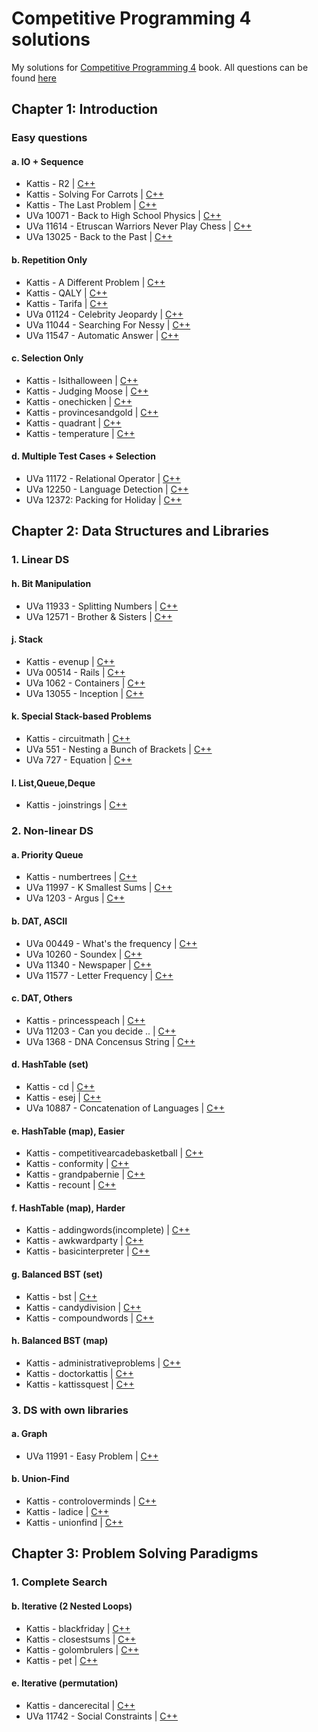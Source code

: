 # Competitive Programming 4 solutions
My solutions for [Competitive Programming 4](https://cpbook.net) book. All questions can be found [here](https://cpbook.net/methodstosolve)

## Chapter 1: Introduction
### Easy questions
#### a. IO + Sequence
* Kattis - R2 | [C++](./Chapter%201:%20Introduction/Easy%20questions/a.%20IO%20+%20Sequence/Kattis%20-%20R2.cpp)
* Kattis - Solving For Carrots | [C++](./Chapter%201:%20Introduction/Easy%20questions/a.%20IO%20+%20Sequence/Kattis%20-%20Solving%20For%20Carrots.cpp)
* Kattis - The Last Problem | [C++](./Chapter%201:%20Introduction/Easy%20questions/a.%20IO%20+%20Sequence/Kattis%20-%20The%20Last%20Problem.cpp)
* UVa 10071 - Back to High School Physics | [C++](./Chapter%201:%20Introduction/Easy%20questions/a.%20IO%20+%20Sequence/UVa%2010071%20-%20Back%20to%20High%20School%20Physics.cpp)
* UVa 11614 - Etruscan Warriors Never Play Chess | [C++](./Chapter%201:%20Introduction/Easy%20questions/a.%20IO%20+%20Sequence/UVa%2011614%20-%20Etruscan%20Warriors%20Never%20Play%20Chess.cpp)
* UVa 13025 - Back to the Past | [C++](./Chapter%201:%20Introduction/Easy%20questions/a.%20IO%20+%20Sequence/UVa%2013025%20-%20Back%20to%20the%20Past.cpp)
#### b. Repetition Only
* Kattis - A Different Problem | [C++](./Chapter%201:%20Introduction/Easy%20questions/b.%20Repetition%20Only/Kattis%20-%20A%20Different%20Problem.cpp)
* Kattis - QALY | [C++](./Chapter%201:%20Introduction/Easy%20questions/b.%20Repetition%20Only/Kattis%20-%20QALY.cpp)
* Kattis - Tarifa | [C++](./Chapter%201:%20Introduction/Easy%20questions/b.%20Repetition%20Only/Kattis%20-%20Tarifa.cpp)
* UVa 01124 - Celebrity Jeopardy | [C++](./Chapter%201:%20Introduction/Easy%20questions/b.%20Repetition%20Only/UVa%2001124%20-%20Celebrity%20Jeopardy.cpp)
* UVa 11044 - Searching For Nessy | [C++](./Chapter%201:%20Introduction/Easy%20questions/b.%20Repetition%20Only/UVa%2011044%20-%20Searching%20For%20Nessy.cpp)
* UVa 11547 - Automatic Answer | [C++](./Chapter%201:%20Introduction/Easy%20questions/b.%20Repetition%20Only/UVa%2011547%20-%20Automatic%20Answer.cpp)
#### c. Selection Only
* Kattis - Isithalloween | [C++](./Chapter%201:%20Introduction/Easy%20questions/c.%20Selection%20Only/Kattis%20-%20Isithalloween.cpp)
* Kattis - Judging Moose | [C++](./Chapter%201:%20Introduction/Easy%20questions/c.%20Selection%20Only/Kattis%20-%20Judging%20Moose.cpp)
* Kattis - onechicken | [C++](./Chapter%201:%20Introduction/Easy%20questions/c.%20Selection%20Only/Kattis%20-%20onechicken.cpp)
* Kattis - provincesandgold | [C++](./Chapter%201:%20Introduction/Easy%20questions/c.%20Selection%20Only/Kattis%20-%20provincesandgold.cpp)
* Kattis - quadrant | [C++](./Chapter%201:%20Introduction/Easy%20questions/c.%20Selection%20Only/Kattis%20-%20quadrant.cpp)
* Kattis - temperature | [C++](./Chapter%201:%20Introduction/Easy%20questions/c.%20Selection%20Only/Kattis%20-%20temperature.cpp)
#### d. Multiple Test Cases + Selection
* UVa 11172 - Relational Operator | [C++](./Chapter%201:%20Introduction/Easy%20questions/d.%20Multiple%20Test%20Cases%20+%20Selection/UVa%2011172%20-%20Relational%20Operator.cpp)
* UVa 12250 - Language Detection | [C++](./Chapter%201:%20Introduction/Easy%20questions/d.%20Multiple%20Test%20Cases%20+%20Selection/UVa%2012250%20-%20Language%20Detection.cpp)
* UVa 12372: Packing for Holiday | [C++](./Chapter%201:%20Introduction/Easy%20questions/d.%20Multiple%20Test%20Cases%20+%20Selection/UVa%2012372:%20Packing%20for%20Holiday.cpp)

## Chapter 2: Data Structures and Libraries
### 1. Linear DS
#### h. Bit Manipulation
* UVa 11933 - Splitting Numbers | [C++](./Chapter%202:%20Data%20Structures%20and%20Libraries/1.%20Linear%20DS/h.%20Bit%20Manipulation/UVa%2011933%20-%20Splitting%20Numbers.cpp)
* UVa 12571 - Brother & Sisters | [C++](./Chapter%202:%20Data%20Structures%20and%20Libraries/1.%20Linear%20DS/h.%20Bit%20Manipulation/UVa%2012571%20-%20Brother%20&%20Sisters.cpp)
#### j. Stack
* Kattis - evenup | [C++](./Chapter%202:%20Data%20Structures%20and%20Libraries/1.%20Linear%20DS/j.%20Stack/Kattis%20-%20evenup.cpp)
* UVa 00514 - Rails | [C++](./Chapter%202:%20Data%20Structures%20and%20Libraries/1.%20Linear%20DS/j.%20Stack/UVa%2000514%20-%20Rails.cpp)
* UVa 1062 - Containers | [C++](./Chapter%202:%20Data%20Structures%20and%20Libraries/1.%20Linear%20DS/j.%20Stack/UVa%201062%20-%20Containers.cpp)
* UVa 13055 - Inception | [C++](./Chapter%202:%20Data%20Structures%20and%20Libraries/1.%20Linear%20DS/j.%20Stack/UVa%2013055%20-%20Inception.cpp)
#### k. Special Stack-based Problems
* Kattis - circuitmath | [C++](./Chapter%202:%20Data%20Structures%20and%20Libraries/1.%20Linear%20DS/k.%20Special%20Stack-based%20Problems/Kattis%20-%20circuitmath.cpp)
* UVa  551 - Nesting a Bunch of Brackets | [C++](./Chapter%202:%20Data%20Structures%20and%20Libraries/1.%20Linear%20DS/k.%20Special%20Stack-based%20Problems/UVa%20%20551%20-%20Nesting%20a%20Bunch%20of%20Brackets.cpp)
* UVa 727 - Equation | [C++](./Chapter%202:%20Data%20Structures%20and%20Libraries/1.%20Linear%20DS/k.%20Special%20Stack-based%20Problems/UVa%20727%20-%20Equation.cpp)
#### l. List,Queue,Deque
* Kattis - joinstrings | [C++](./Chapter%202:%20Data%20Structures%20and%20Libraries/1.%20Linear%20DS/l.%20List,Queue,Deque/Kattis%20-%20joinstrings.cpp)
### 2. Non-linear DS
#### a. Priority Queue
* Kattis - numbertrees | [C++](./Chapter%202:%20Data%20Structures%20and%20Libraries/2.%20Non-linear%20DS/a.%20Priority%20Queue/Kattis%20-%20numbertrees.cpp)
* UVa 11997 - K Smallest Sums | [C++](./Chapter%202:%20Data%20Structures%20and%20Libraries/2.%20Non-linear%20DS/a.%20Priority%20Queue/UVa%2011997%20-%20K%20Smallest%20Sums.cpp)
* UVa 1203 - Argus | [C++](./Chapter%202:%20Data%20Structures%20and%20Libraries/2.%20Non-linear%20DS/a.%20Priority%20Queue/UVa%201203%20-%20Argus.cpp)
#### b. DAT, ASCII
* UVa 00449 - What's the frequency | [C++](./Chapter%202:%20Data%20Structures%20and%20Libraries/2.%20Non-linear%20DS/b.%20DAT,%20ASCII/UVa%2000449%20-%20What's%20the%20frequency.cpp)
* UVa 10260 - Soundex | [C++](./Chapter%202:%20Data%20Structures%20and%20Libraries/2.%20Non-linear%20DS/b.%20DAT,%20ASCII/UVa%2010260%20-%20Soundex.cpp)
* UVa 11340 - Newspaper | [C++](./Chapter%202:%20Data%20Structures%20and%20Libraries/2.%20Non-linear%20DS/b.%20DAT,%20ASCII/UVa%2011340%20-%20Newspaper.cpp)
* UVa 11577 - Letter Frequency | [C++](./Chapter%202:%20Data%20Structures%20and%20Libraries/2.%20Non-linear%20DS/b.%20DAT,%20ASCII/UVa%2011577%20-%20Letter%20Frequency.cpp)
#### c. DAT, Others
* Kattis - princesspeach | [C++](./Chapter%202:%20Data%20Structures%20and%20Libraries/2.%20Non-linear%20DS/c.%20DAT,%20Others/Kattis%20-%20princesspeach.cpp)
* UVa 11203 - Can you decide .. | [C++](./Chapter%202:%20Data%20Structures%20and%20Libraries/2.%20Non-linear%20DS/c.%20DAT,%20Others/UVa%2011203%20-%20Can%20you%20decide%20...cpp)
* UVa 1368 - DNA Concensus String | [C++](./Chapter%202:%20Data%20Structures%20and%20Libraries/2.%20Non-linear%20DS/c.%20DAT,%20Others/UVa%201368%20-%20DNA%20Concensus%20String.cpp)
#### d. HashTable (set)
* Kattis - cd | [C++](./Chapter%202:%20Data%20Structures%20and%20Libraries/2.%20Non-linear%20DS/d.%20HashTable%20(set)/Kattis%20-%20cd.cpp)
* Kattis - esej | [C++](./Chapter%202:%20Data%20Structures%20and%20Libraries/2.%20Non-linear%20DS/d.%20HashTable%20(set)/Kattis%20-%20esej.cpp)
* UVa 10887 - Concatenation of Languages | [C++](./Chapter%202:%20Data%20Structures%20and%20Libraries/2.%20Non-linear%20DS/d.%20HashTable%20(set)/UVa%2010887%20-%20Concatenation%20of%20Languages.cpp)
#### e. HashTable (map), Easier
* Kattis - competitivearcadebasketball | [C++](./Chapter%202:%20Data%20Structures%20and%20Libraries/2.%20Non-linear%20DS/e.%20HashTable%20(map),%20Easier/Kattis%20-%20competitivearcadebasketball.cpp)
* Kattis - conformity | [C++](./Chapter%202:%20Data%20Structures%20and%20Libraries/2.%20Non-linear%20DS/e.%20HashTable%20(map),%20Easier/Kattis%20-%20conformity.cpp)
* Kattis - grandpabernie | [C++](./Chapter%202:%20Data%20Structures%20and%20Libraries/2.%20Non-linear%20DS/e.%20HashTable%20(map),%20Easier/Kattis%20-%20grandpabernie.cpp)
* Kattis - recount | [C++](./Chapter%202:%20Data%20Structures%20and%20Libraries/2.%20Non-linear%20DS/e.%20HashTable%20(map),%20Easier/Kattis%20-%20recount.cpp)
#### f. HashTable (map), Harder
* Kattis - addingwords(incomplete) | [C++](./Chapter%202:%20Data%20Structures%20and%20Libraries/2.%20Non-linear%20DS/f.%20HashTable%20(map),%20Harder/Kattis%20-%20addingwords(incomplete).cpp)
* Kattis - awkwardparty | [C++](./Chapter%202:%20Data%20Structures%20and%20Libraries/2.%20Non-linear%20DS/f.%20HashTable%20(map),%20Harder/Kattis%20-%20awkwardparty.cpp)
* Kattis - basicinterpreter | [C++](./Chapter%202:%20Data%20Structures%20and%20Libraries/2.%20Non-linear%20DS/f.%20HashTable%20(map),%20Harder/Kattis%20-%20basicinterpreter.cpp)
#### g. Balanced BST (set)
* Kattis - bst | [C++](./Chapter%202:%20Data%20Structures%20and%20Libraries/2.%20Non-linear%20DS/g.%20Balanced%20BST%20(set)/Kattis%20-%20bst.cpp)
* Kattis - candydivision | [C++](./Chapter%202:%20Data%20Structures%20and%20Libraries/2.%20Non-linear%20DS/g.%20Balanced%20BST%20(set)/Kattis%20-%20candydivision.cpp)
* Kattis - compoundwords | [C++](./Chapter%202:%20Data%20Structures%20and%20Libraries/2.%20Non-linear%20DS/g.%20Balanced%20BST%20(set)/Kattis%20-%20compoundwords.cpp)
#### h. Balanced BST (map)
* Kattis - administrativeproblems | [C++](./Chapter%202:%20Data%20Structures%20and%20Libraries/2.%20Non-linear%20DS/h.%20Balanced%20BST%20(map)/Kattis%20-%20administrativeproblems.cpp)
* Kattis - doctorkattis | [C++](./Chapter%202:%20Data%20Structures%20and%20Libraries/2.%20Non-linear%20DS/h.%20Balanced%20BST%20(map)/Kattis%20-%20doctorkattis.cpp)
* Kattis - kattissquest | [C++](./Chapter%202:%20Data%20Structures%20and%20Libraries/2.%20Non-linear%20DS/h.%20Balanced%20BST%20(map)/Kattis%20-%20kattissquest.cpp)
### 3. DS with own libraries
#### a. Graph
* UVa 11991 - Easy Problem | [C++](./Chapter%202:%20Data%20Structures%20and%20Libraries/3.%20DS%20with%20own%20libraries/a.%20Graph/UVa%2011991%20-%20Easy%20Problem.cpp)
#### b. Union-Find
* Kattis - controloverminds | [C++](./Chapter%202:%20Data%20Structures%20and%20Libraries/3.%20DS%20with%20own%20libraries/b.%20Union-Find/Kattis%20-%20controloverminds.cpp)
* Kattis - ladice | [C++](./Chapter%202:%20Data%20Structures%20and%20Libraries/3.%20DS%20with%20own%20libraries/b.%20Union-Find/Kattis%20-%20ladice.cpp)
* Kattis - unionfind | [C++](./Chapter%202:%20Data%20Structures%20and%20Libraries/3.%20DS%20with%20own%20libraries/b.%20Union-Find/Kattis%20-%20unionfind.cpp)




## Chapter 3: Problem Solving Paradigms
### 1. Complete Search
#### b. Iterative (2 Nested Loops)
* Kattis - blackfriday | [C++](./Chapter%203:%20Problem%20Solving%20Paradigms/1.%20Complete%20Search/b.%20Iterative%20(2%20Nested%20Loops)/Kattis%20-%20blackfriday.cpp)
* Kattis - closestsums | [C++](./Chapter%203:%20Problem%20Solving%20Paradigms/1.%20Complete%20Search/b.%20Iterative%20(2%20Nested%20Loops)/Kattis%20-%20closestsums.cpp)
* Kattis - golombrulers | [C++](./Chapter%203:%20Problem%20Solving%20Paradigms/1.%20Complete%20Search/b.%20Iterative%20(2%20Nested%20Loops)/Kattis%20-%20golombrulers.cpp)
* Kattis - pet | [C++](./Chapter%203:%20Problem%20Solving%20Paradigms/1.%20Complete%20Search/b.%20Iterative%20(2%20Nested%20Loops)/Kattis%20-%20pet.cpp)
#### e. Iterative (permutation)
* Kattis - dancerecital | [C++](./Chapter%203:%20Problem%20Solving%20Paradigms/1.%20Complete%20Search/e.%20Iterative%20(permutation)/Kattis%20-%20dancerecital.cpp)
* UVa 11742 - Social Constraints | [C++](./Chapter%203:%20Problem%20Solving%20Paradigms/1.%20Complete%20Search/e.%20Iterative%20(permutation)/UVa%2011742%20-%20Social%20Constraints.cpp)





